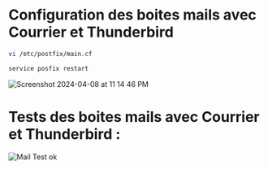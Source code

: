 # Configuration des boites mails avec Courrier et Thunderbird
```bash
vi /etc/postfix/main.cf
```

```bash
service posfix restart
```
![Screenshot 2024-04-08 at 11 14 46 PM](https://github.com/Plangloi/420-AJ5-RO_DE-PLOIEMENT-DES-SERVICES-WEB-Linux/assets/48372629/4f87135f-4dcd-4a1b-90cf-edce721eef11)



# Tests des boites mails avec Courrier et Thunderbird :

![Mail Test ok](https://github.com/Plangloi/420-AJ5-RO_DE-PLOIEMENT-DES-SERVICES-WEB-Linux/assets/48372629/6f4a2cc3-6851-4de2-a107-1b67ab147024)
